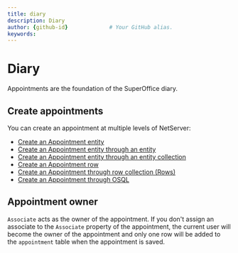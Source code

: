 ```yaml
---
title: diary      
description: Diary
author: {github-id}             # Your GitHub alias.
keywords:
---
```


# Diary

Appointments are the foundation of the SuperOffice diary.

## Create appointments

You can create an appointment at multiple levels of NetServer:

* [Create an Appointment entity][1]
* [Create an Appointment entity through an entity][2]
* [Create an Appointment entity through an entity collection][3]
* [Create an Appointment row][4]
* [Create an Appointment through row collection (Rows)][5]
* [Create an Appointment through OSQL][6]

## Appointment owner

`Associate` acts as the owner of the appointment. If you don't assign an associate to the `Associate` property of the appointment, the current user will become the owner of the appointment and only one row will be added to the `appointment` table when the appointment is saved.

<!-- Referenced links -->
[1]: create-apt-entity.md
[2]: create-apt-entity-in-entity.md
[3]: create-apt-entity-in-collection.md
[4]: create-apt-row.md
[5]: create-apt-rows.md
[6]: create-apt-osql.md
